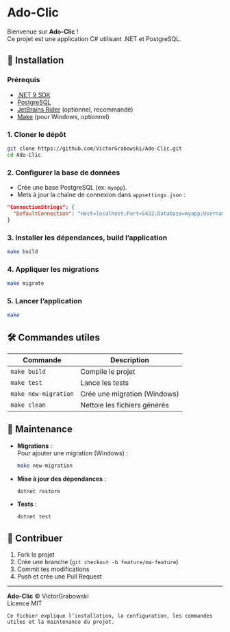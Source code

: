
# Ado-Clic

Bienvenue sur **Ado-Clic** !  
Ce projet est une application C# utilisant .NET et PostgreSQL.

## 🚀 Installation

### Prérequis

- [.NET 9 SDK](https://dotnet.microsoft.com/download)
- [PostgreSQL](https://www.postgresql.org/download/)
- [JetBrains Rider](https://www.jetbrains.com/rider/) (optionnel, recommandé)
- [Make](https://gnuwin32.sourceforge.net/packages/make.htm) (pour Windows, optionnel)

### 1. Cloner le dépôt

```bash
git clone https://github.com/VictorGrabowski/Ado-Clic.git
cd Ado-Clic
```

### 2. Configurer la base de données

- Crée une base PostgreSQL (ex: `myapp`).
- Mets à jour la chaîne de connexion dans `appsettings.json` :

```json
"ConnectionStrings": {
  "DefaultConnection": "Host=localhost;Port=5432;Database=myapp;Username=postgres;Password=postgres"
}
```

### 3. Installer les dépendances, build l’application

```bash
make build
```

### 4. Appliquer les migrations

```bash
make migrate
```

### 5. Lancer l’application

```bash
make
```

## 🛠️ Commandes utiles

| Commande                | Description                        |
|-------------------------|------------------------------------|
| `make build`            | Compile le projet                  |
| `make test`             | Lance les tests                    |
| `make new-migration`    | Crée une migration (Windows)       |
| `make clean`            | Nettoie les fichiers générés       |

## 🔄 Maintenance

- **Migrations** :  
  Pour ajouter une migration (Windows) :
  ```bash
  make new-migration
  ```
- **Mise à jour des dépendances** :
  ```bash
  dotnet restore
  ```

- **Tests** :
  ```bash
  dotnet test
  ```

## 🤝 Contribuer

1. Fork le projet
2. Crée une branche (`git checkout -b feature/ma-feature`)
3. Commit tes modifications
4. Push et crée une Pull Request

---

**Ado-Clic** © VictorGrabowski  
Licence MIT
```
Ce fichier explique l’installation, la configuration, les commandes utiles et la maintenance du projet.
